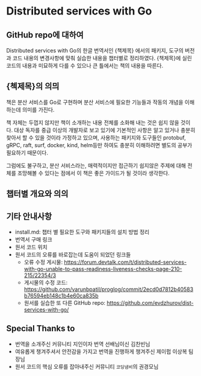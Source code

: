 # Distributed services with Go

## GitHub repo에 대하여

Distributed services with Go의 한글 번역서인 {책제목} 에서의 패키지, 도구의 버전과 코드 내용의 변경사항에 맞춰 실습한 내용을 챕터별로 정리하였다. 
{책제목}에 실린 코드의 내용과 미묘하게 다를 수 있으나 큰 틀에서는 책의 내용을 따른다. 

## {첵제목}의 의믜

책은 분산 서비스를 Go로 구현하며 분산 서비스에 필요한 기능들과 작동의 개념을 이해하는데 의미를 가진다. 

책 자체는 두껍지 않지만 책이 소개하는 내용 전체를 소화해 내는 것은 쉽지 않을 것이다. 대상 독자를 중급 이상의 개발자로 보고 있기에 기본적인 사항은 알고 있거나 충분히 찾아서 할 수 있을 것이라 가정하고 있으며, 사용하는 패키지와 도구들인 protobuf, gRPC, raft, surf, docker, kind, helm등만 하여도 충분히 이해하려면 별도의 공부가 필요하기 때문이다.

그럼에도 불구하고, 분산 서비스라는, 매력적이지만 접근하기 쉽지않은 주제에 대해 전체를 조망해볼 수 있다는 점에서 이 책은 좋은 가이드가 될 것이라 생각한다. 

## 챕터별 개요와 의의

## 기타 안내사항

- install.md: 챕터 별 필요한 도구와 패키지들의 설치 방법 정리 
- 번역서 구매 링크
- 원서 코드 위치 
- 원서 코드의 오류를 바로잡는데 도움이 되었던 링크들
  - 오류 수정 게시물: https://forum.devtalk.com/t/distributed-services-with-go-unable-to-pass-readiness-liveness-checks-page-210-215/22354/3
  - 게시물의 수정 코드: https://github.com/varunbpatil/proglog/commit/2ecd0d7812b40583b76594eb148c1b4e60ca835b
  - 원서를 실습한 또 다른 GitHub repo: https://github.com/evdzhurov/dist-services-with-go/

## Special Thanks to 

- 번역을 소개주신 커뮤니티 지인이자 번역 선배님이신 김찬빈님
- 여유롭게 챙겨주셔서 안전감을 가지고 번역을 진행하게 챙겨주신 제이펍 이상복 팀장님
- 원서 코드의 핵심 오류를 잡아내주신 커뮤니티 `코딩냄비`의 권경모님 



